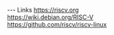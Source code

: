 --- Links
https://riscv.org  
https://wiki.debian.org/RISC-V  
https://github.com/riscv/riscv-linux  